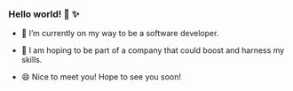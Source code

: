 ### Hello world! 👋 ✨

<!--
**GeeYouFra/GeeYouFra** is a ✨ _special_ ✨ repository because its `README.md` (this file) appears on your GitHub profile.

Here are some ideas to get you started:

- 🔭 I’m currently working on ...
- 🌱 I’m currently learning ...
- 👯 I’m looking to collaborate on ...
- 🤔 I’m looking for help with ...
- 💬 Ask me about ...
- 📫 How to reach me: ...
- 😄 Pronouns: ...
- ⚡ Fun fact: ...
-->

- 🌱 I’m currently on my way to be a software developer.
- 👯 I am hoping to be part of a company that could boost and harness my skills.

- 😄 Nice to meet you! Hope to see you soon!

